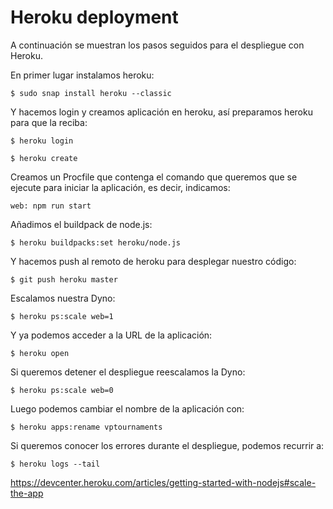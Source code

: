 # Heroku deployment

A continuación se muestran los pasos seguidos para el despliegue con Heroku.

En primer lugar instalamos heroku:

```shell
$ sudo snap install heroku --classic
```

Y hacemos login y creamos aplicación en heroku, así preparamos heroku para que la reciba:

```shell
$ heroku login

$ heroku create
```

Creamos un Procfile que contenga el comando que queremos que se ejecute para iniciar la aplicación, es decir, indicamos:

```shell
web: npm run start
```

Añadimos el buildpack de node.js:

```shell
$ heroku buildpacks:set heroku/node.js
```

Y hacemos push al remoto de heroku para desplegar nuestro código:

```shell
$ git push heroku master
```

Escalamos nuestra Dyno:

```shell
$ heroku ps:scale web=1
```

Y ya podemos acceder a la URL de la aplicación:

```shell
$ heroku open
```

Si queremos detener el despliegue reescalamos la Dyno:

```shell
$ heroku ps:scale web=0
```

Luego podemos cambiar el nombre de la aplicación con:

```shell
$ heroku apps:rename vptournaments
```

Si queremos conocer los errores durante el despliegue, podemos recurrir a:

```shell
$ heroku logs --tail
```


https://devcenter.heroku.com/articles/getting-started-with-nodejs#scale-the-app